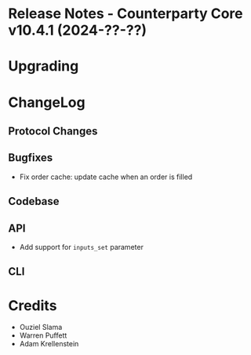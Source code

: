 # Release Notes - Counterparty Core v10.4.1 (2024-??-??)


# Upgrading

# ChangeLog

## Protocol Changes

## Bugfixes

* Fix order cache: update cache when an order is filled

## Codebase

## API

* Add support for `inputs_set` parameter

## CLI

# Credits

* Ouziel Slama
* Warren Puffett
* Adam Krellenstein
